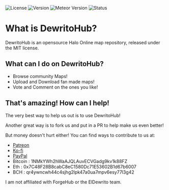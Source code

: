 ![License](https://img.shields.io/badge/license-MIT-blue.svg) ![Version](https://img.shields.io/badge/version-0.0.0-orange.svg)
![Meteor Version](https://img.shields.io/badge/meteor-1.6.1-green.svg)
![Status](https://img.shields.io/badge/status-pre_alpha-black.svg)

# What is DewritoHub?
DewritoHub is an opensource Halo Online map repository, released under the MIT license.

## What can I do on DewritoHub?

* Browse community Maps!
* Upload and Download fan made maps!
* Vote and Comment on the ones you like!

## That's amazing! How can I help!

The very best way to help us out is to use DewritoHub!

Another great way is to fork us and put in a PR to help make us even better!

But money doesn't hurt either! You can find ways to contribute to us at:

* [Patreon](https://Patreon.com/finchMFG)
* [Ko-fi](https://ko-fi.com/finchMFG)
* [PayPal](https://paypal.me/finchMFG)
* Bitcoin : 1NMkYWh2hWaAJQLAuvECVGadg9kv1k88FZ
* Eth : 0x7C48F28B8cabC8eC1580Dc71E53602B1d67b6007
* BCH : qr4ywncwh44c4sjhg2lpk47a0ua7mpv6esy77l3g42

I am not affiliated with ForgeHub or the ElDewrito team.

